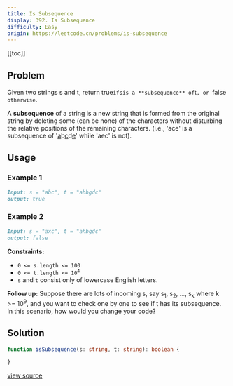 ```yaml
---
title: Is Subsequence
display: 392. Is Subsequence
difficulty: Easy
origin: https://leetcode.cn/problems/is-subsequence
---
```


[[toc]]

## Problem

Given two strings s and t, return true` if `s` is a **subsequence** of `t`, or `false` otherwise`.

A **subsequence** of a string is a new string that is formed from the original string by deleting some (can be none) of the characters without disturbing the relative positions of the remaining characters. (i.e., 'ace' is a subsequence of '<u>a</u>b<u>c</u>d<u>e</u>' while 'aec' is not).

## Usage

### Example 1
```md
Input: s = "abc", t = "ahbgdc"
output: true
```
### Example 2
```md
Input: s = "axc", t = "ahbgdc"
output: false
```

**Constraints:**

- <code>0 &lt;= s.length &lt;= 100</code>
- <code>0 &lt;= t.length &lt;= 10<sup>4</sup></code>
- <code>s</code> and <code>t</code> consist only of lowercase English letters.


**Follow up:** Suppose there are lots of incoming s, say s<sub>1</sub>, s<sub>2</sub>, ..., s<sub>k</sub> where k &gt;= 10<sup>9</sup>, and you want to check one by one to see if t has its subsequence. In this scenario, how would you change your code?

## Solution

```ts
function isSubsequence(s: string, t: string): boolean {

}
```

[view source](https://leetcode.cn/problems/is-subsequence)
